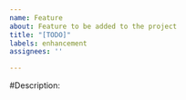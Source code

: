 ```yaml
---
name: Feature
about: Feature to be added to the project
title: "[TODO]"
labels: enhancement
assignees: ''

---
```


#Description:
